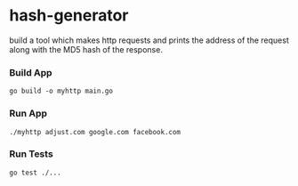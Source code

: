 # hash-generator
build a tool which makes http requests and prints the address of the request along with the
MD5 hash of the response.
### Build App
```
go build -o myhttp main.go
```

### Run App
```
./myhttp adjust.com google.com facebook.com 
```

### Run Tests
```
go test ./...
```